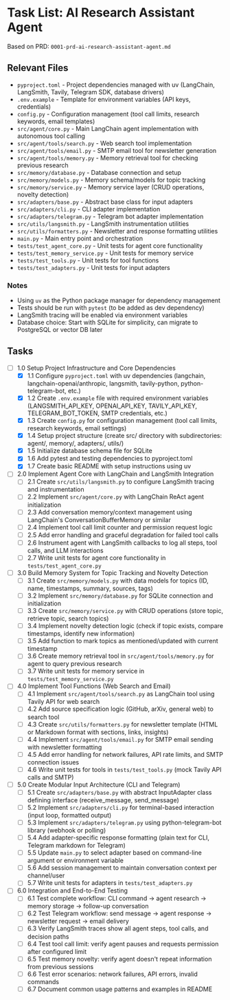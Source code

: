 # Task List: AI Research Assistant Agent

Based on PRD: `0001-prd-ai-research-assistant-agent.md`

## Relevant Files

- `pyproject.toml` - Project dependencies managed with uv (LangChain, LangSmith, Tavily, Telegram SDK, database drivers)
- `.env.example` - Template for environment variables (API keys, credentials)
- `config.py` - Configuration management (tool call limits, research keywords, email templates)
- `src/agent/core.py` - Main LangChain agent implementation with autonomous tool calling
- `src/agent/tools/search.py` - Web search tool implementation
- `src/agent/tools/email.py` - SMTP email tool for newsletter generation
- `src/agent/tools/memory.py` - Memory retrieval tool for checking previous research
- `src/memory/database.py` - Database connection and setup
- `src/memory/models.py` - Memory schema/models for topic tracking
- `src/memory/service.py` - Memory service layer (CRUD operations, novelty detection)
- `src/adapters/base.py` - Abstract base class for input adapters
- `src/adapters/cli.py` - CLI adapter implementation
- `src/adapters/telegram.py` - Telegram bot adapter implementation
- `src/utils/langsmith.py` - LangSmith instrumentation utilities
- `src/utils/formatters.py` - Newsletter and response formatting utilities
- `main.py` - Main entry point and orchestration
- `tests/test_agent_core.py` - Unit tests for agent core functionality
- `tests/test_memory_service.py` - Unit tests for memory service
- `tests/test_tools.py` - Unit tests for tool functions
- `tests/test_adapters.py` - Unit tests for input adapters

### Notes

- Using `uv` as the Python package manager for dependency management
- Tests should be run with `pytest` (to be added as dev dependency)
- LangSmith tracing will be enabled via environment variables
- Database choice: Start with SQLite for simplicity, can migrate to PostgreSQL or vector DB later

## Tasks

- [ ] 1.0 Setup Project Infrastructure and Core Dependencies
  - [x] 1.1 Configure `pyproject.toml` with uv dependencies (langchain, langchain-openai/anthropic, langsmith, tavily-python, python-telegram-bot, etc.)
  - [x] 1.2 Create `.env.example` file with required environment variables (LANGSMITH_API_KEY, OPENAI_API_KEY, TAVILY_API_KEY, TELEGRAM_BOT_TOKEN, SMTP credentials, etc.)
  - [x] 1.3 Create `config.py` for configuration management (tool call limits, research keywords, email settings)
  - [x] 1.4 Setup project structure (create src/ directory with subdirectories: agent/, memory/, adapters/, utils/)
  - [x] 1.5 Initialize database schema file for SQLite
  - [x] 1.6 Add pytest and testing dependencies to pyproject.toml
  - [x] 1.7 Create basic README with setup instructions using uv

- [ ] 2.0 Implement Agent Core with LangChain and LangSmith Integration
  - [ ] 2.1 Create `src/utils/langsmith.py` to configure LangSmith tracing and instrumentation
  - [ ] 2.2 Implement `src/agent/core.py` with LangChain ReAct agent initialization
  - [ ] 2.3 Add conversation memory/context management using LangChain's ConversationBufferMemory or similar
  - [ ] 2.4 Implement tool call limit counter and permission request logic
  - [ ] 2.5 Add error handling and graceful degradation for failed tool calls
  - [ ] 2.6 Instrument agent with LangSmith callbacks to log all steps, tool calls, and LLM interactions
  - [ ] 2.7 Write unit tests for agent core functionality in `tests/test_agent_core.py`

- [ ] 3.0 Build Memory System for Topic Tracking and Novelty Detection
  - [ ] 3.1 Create `src/memory/models.py` with data models for topics (ID, name, timestamps, summary, sources, tags)
  - [ ] 3.2 Implement `src/memory/database.py` for SQLite connection and initialization
  - [ ] 3.3 Create `src/memory/service.py` with CRUD operations (store topic, retrieve topic, search topics)
  - [ ] 3.4 Implement novelty detection logic (check if topic exists, compare timestamps, identify new information)
  - [ ] 3.5 Add function to mark topics as mentioned/updated with current timestamp
  - [ ] 3.6 Create memory retrieval tool in `src/agent/tools/memory.py` for agent to query previous research
  - [ ] 3.7 Write unit tests for memory service in `tests/test_memory_service.py`

- [ ] 4.0 Implement Tool Functions (Web Search and Email)
  - [ ] 4.1 Implement `src/agent/tools/search.py` as LangChain tool using Tavily API for web search
  - [ ] 4.2 Add source specification logic (GitHub, arXiv, general web) to search tool
  - [ ] 4.3 Create `src/utils/formatters.py` for newsletter template (HTML or Markdown format with sections, links, insights)
  - [ ] 4.4 Implement `src/agent/tools/email.py` for SMTP email sending with newsletter formatting
  - [ ] 4.5 Add error handling for network failures, API rate limits, and SMTP connection issues
  - [ ] 4.6 Write unit tests for tools in `tests/test_tools.py` (mock Tavily API calls and SMTP)

- [ ] 5.0 Create Modular Input Architecture (CLI and Telegram)
  - [ ] 5.1 Create `src/adapters/base.py` with abstract InputAdapter class defining interface (receive_message, send_message)
  - [ ] 5.2 Implement `src/adapters/cli.py` for terminal-based interaction (input loop, formatted output)
  - [ ] 5.3 Implement `src/adapters/telegram.py` using python-telegram-bot library (webhook or polling)
  - [ ] 5.4 Add adapter-specific response formatting (plain text for CLI, Telegram markdown for Telegram)
  - [ ] 5.5 Update `main.py` to select adapter based on command-line argument or environment variable
  - [ ] 5.6 Add session management to maintain conversation context per channel/user
  - [ ] 5.7 Write unit tests for adapters in `tests/test_adapters.py`

- [ ] 6.0 Integration and End-to-End Testing
  - [ ] 6.1 Test complete workflow: CLI command → agent research → memory storage → follow-up conversation
  - [ ] 6.2 Test Telegram workflow: send message → agent response → newsletter request → email delivery
  - [ ] 6.3 Verify LangSmith traces show all agent steps, tool calls, and decision paths
  - [ ] 6.4 Test tool call limit: verify agent pauses and requests permission after configured limit
  - [ ] 6.5 Test memory novelty: verify agent doesn't repeat information from previous sessions
  - [ ] 6.6 Test error scenarios: network failures, API errors, invalid commands
  - [ ] 6.7 Document common usage patterns and examples in README

